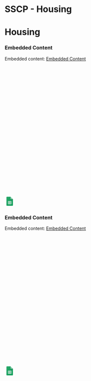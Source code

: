 # SSCP - Housing

# Housing

[](https://docs.google.com/spreadsheets/d/1w9ELM7dBDnTKgpJmurO8-boSWRQNDQEpoRpuwqgnm4A/edit)

### Embedded Content

Embedded content: [Embedded Content]()

<iframe width="100%" height="400" src="" frameborder="0"></iframe>

![](../../../../../assets/sheets_32dp.png)

[](https://docs.google.com/spreadsheets/d/1IVtijg94etlsX6eVTXogiow4Zx9X4wmITRCdBgAuM3E/edit)

### Embedded Content

Embedded content: [Embedded Content]()

<iframe width="100%" height="400" src="" frameborder="0"></iframe>

![](../../../../../assets/sheets_32dp.png)

